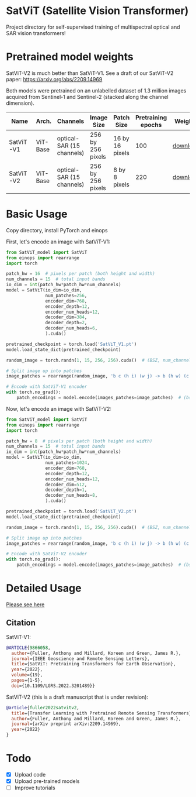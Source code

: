 # SatViT (Satellite Vision Transformer)
Project directory for self-supervised training of multispectral optical and SAR vision transformers!

# Pretrained model weights

SatViT-V2 is much better than SatViT-V1. See a draft of our SatViT-V2 paper: https://arxiv.org/abs/2209.14969

Both models were pretrained on an unlabelled dataset of 1.3 million images acquired from Sentinel-1 and Sentinel-2 (stacked along the channel dimension).

| Name 	 | Arch. 	 | Channels 	 | Image Size 	 | Patch Size 	 | Pretraining<br>epochs 	 | Weights<br>	     |
|---------|---------|-------------------------|------------------------------|------------------------------|--------------------------|-----------------------------|
| SatViT-V1 	 | ViT-Base 	 | optical-SAR (15 channels)                        	 | 256 by 256 pixels 	  |16 by 16 pixels                        	 | 100                  	 | [download](https://github.com/antofuller/SatViT/releases/download/pretrained_weights/SatViT_V1.pt)
| SatViT-V2 	 | ViT-Base 	 | optical-SAR (15 channels)                   	 | 256 by 256 pixels 	 | 8 by 8 pixels                        	 | 220                   	 | [download](https://github.com/antofuller/SatViT/releases/download/pretrained_weights/SatViT_V2.pt)

# Basic Usage
Copy directory, install PyTorch and einops

First, let's encode an image with SatViT-V1:
```python
from SatViT_model import SatViT
from einops import rearrange
import torch

patch_hw = 16  # pixels per patch (both height and width)
num_channels = 15  # total input bands
io_dim = int(patch_hw*patch_hw*num_channels)
model = SatViT(io_dim=io_dim,
               num_patches=256,
               encoder_dim=768,
               encoder_depth=12,
               encoder_num_heads=12,
               decoder_dim=384,
               decoder_depth=2,
               decoder_num_heads=6,
               ).cuda()

pretrained_checkpoint = torch.load('SatViT_V1.pt')
model.load_state_dict(pretrained_checkpoint)

random_image = torch.randn(1, 15, 256, 256).cuda()  # (BSZ, num_channels, height, width)

# Split image up into patches
image_patches = rearrange(random_image, 'b c (h i) (w j) -> b (h w) (c i j)', i=16, j=16)

# Encode with SatViT-V1 encoder
with torch.no_grad():
    patch_encodings = model.encode(images_patches=image_patches)  # (bsz, num_patches, encoder_dim)
```

Now, let's encode an image with SatViT-V2:
```python
from SatViT_model import SatViT
from einops import rearrange
import torch

patch_hw = 8  # pixels per patch (both height and width)
num_channels = 15  # total input bands
io_dim = int(patch_hw*patch_hw*num_channels)
model = SatViT(io_dim=io_dim,
               num_patches=1024,
               encoder_dim=768,
               encoder_depth=12,
               encoder_num_heads=12,
               decoder_dim=512,
               decoder_depth=1,
               decoder_num_heads=8,
               ).cuda()

pretrained_checkpoint = torch.load('SatViT_V2.pt')
model.load_state_dict(pretrained_checkpoint)

random_image = torch.randn(1, 15, 256, 256).cuda()  # (BSZ, num_channels, height, width)

# Split image up into patches
image_patches = rearrange(random_image, 'b c (h i) (w j) -> b (h w) (c i j)', i=8, j=8)

# Encode with SatViT-V2 encoder
with torch.no_grad():
    patch_encodings = model.encode(images_patches=image_patches)  # (bsz, num_patches, encoder_dim)
```

# Detailed Usage
[Please see here](https://github.com/antofuller/SatViT/tree/main/tutorials)

## Citation
SatViT-V1:
```bib
@ARTICLE{9866058,
  author={Fuller, Anthony and Millard, Koreen and Green, James R.},
  journal={IEEE Geoscience and Remote Sensing Letters}, 
  title={SatViT: Pretraining Transformers for Earth Observation}, 
  year={2022},
  volume={19},
  pages={1-5},
  doi={10.1109/LGRS.2022.3201489}}
```
SatViT-V2 (this is a draft manuscript that is under revision):
```bib
@article{fuller2022satvitv2,
  title={Transfer Learning with Pretrained Remote Sensing Transformers},
  author={Fuller, Anthony and Millard, Koreen and Green, James R.},
  journal={arXiv preprint arXiv:2209.14969},
  year={2022}
}
```

# Todo
- [x] Upload code
- [x] Upload pre-trained models
- [ ] Improve tutorials
